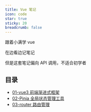 ```yaml
---
title: Vue 笔记
icon: code
star: true
sticky: 20
breadcrumb: false
---
```


跟着小满学 vue

在边看边记笔记

但是这套笔记偏向 API 调用，不适合初学者

## 目录

- [01-vue3 前端渐进式框架](./vue3/00-%E5%AD%A6%E4%B9%A0Vue3-%E4%BB%8B%E7%BB%8D.md)
- [02-Pinia 全局状态管理工具](./vue3-Pinia/01-介绍Pinia)
- [03-router 路由管理](./vue3-router4/01-安装.md)
<!-- more -->